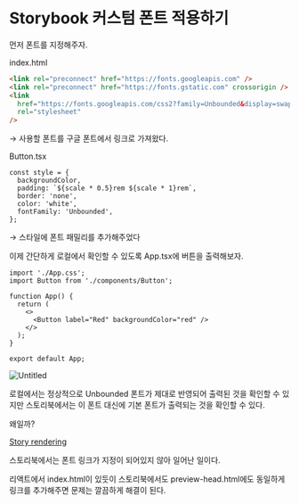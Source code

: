 # Storybook 커스텀 폰트 적용하기

먼저 폰트를 지정해주자.

index.html

```html
<link rel="preconnect" href="https://fonts.googleapis.com" />
<link rel="preconnect" href="https://fonts.gstatic.com" crossorigin />
<link
  href="https://fonts.googleapis.com/css2?family=Unbounded&display=swap"
  rel="stylesheet"
/>
```

→ 사용할 폰트를 구글 폰트에서 링크로 가져왔다.

Button.tsx

```tsx
const style = {
  backgroundColor,
  padding: `${scale * 0.5}rem ${scale * 1}rem`,
  border: 'none',
  color: 'white',
  fontFamily: 'Unbounded',
};
```

→ 스타일에 폰트 패밀리를 추가해주었다

이제 간단하게 로컬에서 확인할 수 있도록 App.tsx에 버튼을 출력해보자.

```tsx
import './App.css';
import Button from './components/Button';

function App() {
  return (
    <>
      <Button label="Red" backgroundColor="red" />
    </>
  );
}

export default App;
```

![Untitled](https://s3-us-west-2.amazonaws.com/secure.notion-static.com/7831e3b8-6fff-4bf1-b6e3-12843496bf0b/Untitled.png)

로컬에서는 정상적으로 Unbounded 폰트가 제대로 반영되어 출력된 것을 확인할 수 있지만 스토리북에서는 이 폰트 대신에 기본 폰트가 출력되는 것을 확인할 수 있다.

왜일까?

[Story rendering](https://storybook.js.org/docs/react/configure/story-rendering)

스토리북에서는 폰트 링크가 지정이 되어있지 않아 일어난 일이다.

리액트에서 index.html이 있듯이 스토리북에서도 preview-head.html에도 동일하게 링크를 추가해주면 문제는 깔끔하게 해결이 된다.
